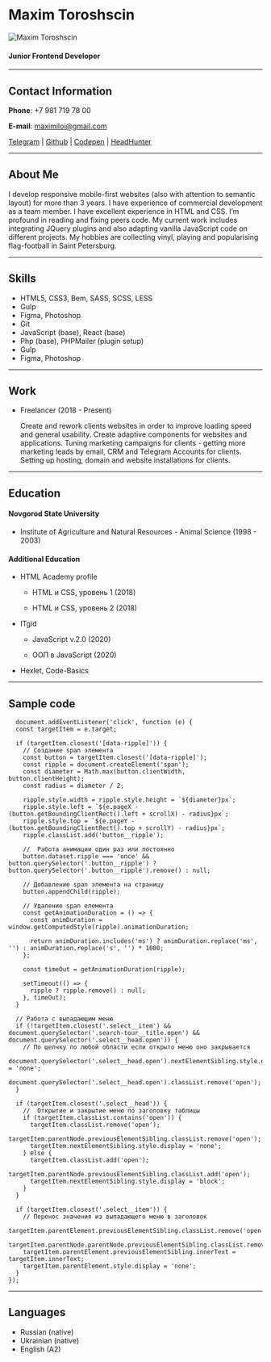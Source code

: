 # Maxim Toroshscin

![Maxim Toroshscin](https://avatars.githubusercontent.com/u/29151316?v=2 'Avatar - Maxim Toroshscin')

#### Junior Frontend Developer

---

## Contact Information

**Phone**: +7 981 719 78 00

**E-mail**: maximiloi@gmail.com

[Telegram](https://t.me/maximiloi) | [Github](https://github.com/maximiloi) | [Codepen](https://codepen.io/maximiloi) | [HeadHunter](https://spb.hh.ru/resume/728f02fcff05c744230039ed1f636130386133)

---

## About Me

I develop responsive mobile-first websites (also with attention to semantic
layout) for more than 3 years. I have experience of commercial development as a
team member. I have excellent experience in HTML and CSS. I’m profound in
reading and fixing peers code. My current work includes integrating JQuery
plugins and also adapting vanilla JavaScript code on different projects. My
hobbies are collecting vinyl, playing and popularising flag-football in Saint
Petersburg.

---

## Skills

- HTML5, CSS3, Bem, SASS, SCSS, LESS
- Gulp
- Figma, Photoshop
- Git
- JavaScript (base), React (base)
- Php (base), PHPMailer (plugin setup)
- Gulp
- Figma, Photoshop

---

## Work

- Freelancer (2018 - Present)

  Create and rework clients websites in order to improve loading speed and general usability. Create adaptive components for websites and applications. Tuning marketing campaigns for clients - getting more marketing leads by email, CRM and Telegram Accounts for clients. Setting up hosting, domain and website installations for clients.

---

## Education

#### Novgorod State University

- Institute of Agriculture and Natural Resources - Animal Science (1998 - 2003)

#### Additional Education

- HTML Academy profile

  - HTML и CSS, уровень 1 (2018)

  - HTML и CSS, уровень 2 (2018)

- ITgid

  - JavaScript v.2.0 (2020)

  - ООП в JavaScript (2020)

- Hexlet, Code-Basics

---

## Sample code

```
  document.addEventListener('click', function (e) {
  const targetItem = e.target;

  if (targetItem.closest('[data-ripple]')) {
    // Создание span элемента
    const button = targetItem.closest('[data-ripple]');
    const ripple = document.createElement('span');
    const diameter = Math.max(button.clientWidth, button.clientHeight);
    const radius = diameter / 2;

    ripple.style.width = ripple.style.height = `${diameter}px`;
    ripple.style.left = `${e.pageX - (button.getBoundingClientRect().left + scrollX) - radius}px`;
    ripple.style.top = `${e.pageY - (button.getBoundingClientRect().top + scrollY) - radius}px`;
    ripple.classList.add('button__ripple');

    //  Работа анимации один раз или постоянно
    button.dataset.ripple === 'once' && button.querySelector('.button__ripple') ? button.querySelector('.button__ripple').remove() : null;

    // Добавление span элемента на страницу
    button.appendChild(ripple);

    // Удаление span елемента
    const getAnimationDuration = () => {
      const animDuration = window.getComputedStyle(ripple).animationDuration;

      return animDuration.includes('ms') ? animDuration.replace('ms', '') : animDuration.replace('s', '') * 1000;
    };

    const timeOut = getAnimationDuration(ripple);

    setTimeout(() => {
      ripple ? ripple.remove() : null;
    }, timeOut);
  }

  // Работа с выпадающим меню
  if (!targetItem.closest('.select__item') && document.querySelector('.search-tour__title.open') && document.querySelector('.select__head.open')) {
    // По щелчку по любой области если открыто меню оно закрывается
    document.querySelector('.select__head.open').nextElementSibling.style.display = 'none';
    document.querySelector('.select__head.open').classList.remove('open');
  }

  if (targetItem.closest('.select__head')) {
    //  Открытие и закрытие меню по заголовку таблицы
    if (targetItem.classList.contains('open')) {
      targetItem.classList.remove('open');
      targetItem.parentNode.previousElementSibling.classList.remove('open');
      targetItem.nextElementSibling.style.display = 'none';
    } else {
      targetItem.classList.add('open');
      targetItem.parentNode.previousElementSibling.classList.add('open');
      targetItem.nextElementSibling.style.display = 'block';
    }
  }

  if (targetItem.closest('.select__item')) {
    // Перенос значения из выпадающего меню в заголовок
    targetItem.parentElement.previousElementSibling.classList.remove('open');
    targetItem.parentNode.parentNode.previousElementSibling.classList.remove('open');
    targetItem.parentElement.previousElementSibling.innerText = targetItem.innerText;
    targetItem.parentElement.style.display = 'none';
  }
});
```

---

## Languages

- Russian (native)
- Ukrainian (native)
- English (A2)
